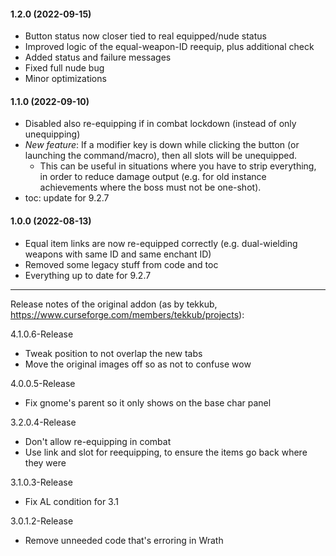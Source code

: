 #### 1.2.0 (2022-09-15)
- Button status now closer tied to real equipped/nude status
- Improved logic of the equal-weapon-ID reequip, plus additional check
- Added status and failure messages
- Fixed full nude bug
- Minor optimizations

#### 1.1.0 (2022-09-10)
- Disabled also re-equipping if in combat lockdown (instead of only unequipping)
- _New feature_: If a modifier key is down while clicking the button (or launching the command/macro), then all slots will be unequipped.
  - This can be useful in situations where you have to strip everything, in order to reduce damage output (e.g. for old instance achievements where the boss must not be one-shot).
- toc: update for 9.2.7

#### 1.0.0 (2022-08-13)
- Equal item links are now re-equipped correctly (e.g. dual-wielding weapons with same ID and same enchant ID)
- Removed some legacy stuff from code and toc
- Everything up to date for 9.2.7

***
Release notes of the original addon (as by tekkub, https://www.curseforge.com/members/tekkub/projects):

4.1.0.6-Release
 - Tweak position to not overlap the new tabs
 - Move the original images off so as not to confuse wow

4.0.0.5-Release
 - Fix gnome's parent so it only shows on the base char panel

3.2.0.4-Release
 - Don't allow re-equipping in combat
 - Use link and slot for reequipping, to ensure the items go back where they were

3.1.0.3-Release
 - Fix AL condition for 3.1

3.0.1.2-Release
 - Remove unneeded code that's erroring in Wrath

